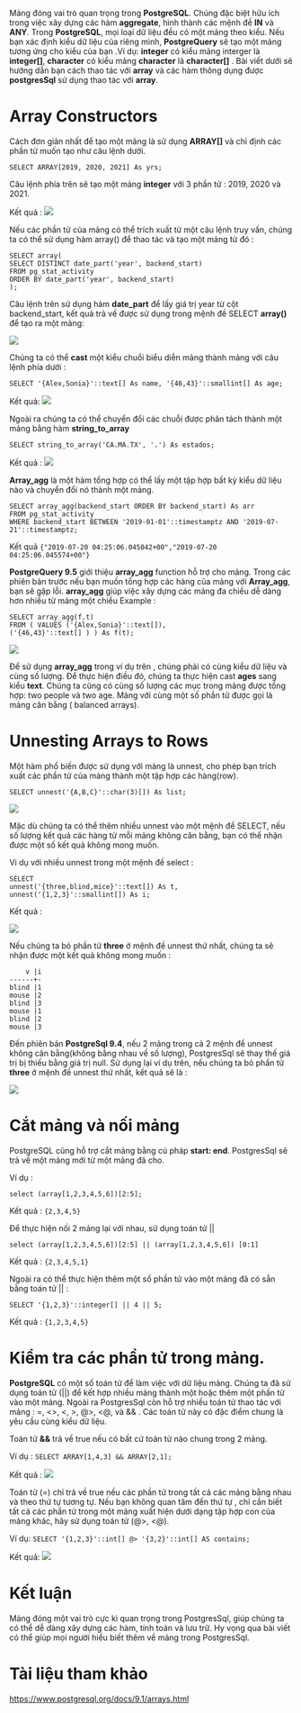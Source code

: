 Mảng đóng vai trò quan trọng trong **PostgreSQL**. Chúng đặc biệt hữu ích trong việc xây dựng các hàm **aggregate**, hình thành các mệnh đề **IN** và **ANY**.  Trong **PostgreSQL**, mọi loại dữ liệu đều có một mảng theo  kiểu. Nếu bạn xác định kiểu dữ liệu của riêng mình, **PostgreQuery** sẽ tạo một mảng tương ứng cho kiểu của bạn .Ví dụ: **integer** có kiểu mảng interger là  **integer[]**, **character** có kiểu mảng **character** là **character[]** .  Bài viết dưới sẽ hướng dẫn bạn cách thao tác với **array** và các hàm thông dụng được **postgresSql** sử dụng thao tác với **array**.

# Array Constructors

Cách đơn giản nhất để tạo một mảng là sử dụng **ARRAY[]** và chỉ định các phần tử muốn tạo như câu lệnh dưới.

`SELECT ARRAY[2019, 2020, 2021] As yrs;`

Câu lệnh phía trên sẽ tạo một mảng **integer** với 3 phần tử :  2019, 2020 và 2021. 

Kết quả : ![](https://images.viblo.asia/2d18596d-6ade-4247-a60b-2868fa96377c.PNG)

Nếu các phần tử của mảng có thể trích xuất từ một câu lệnh  truy vấn,  chúng ta có thể sử dụng hàm array() để thao tác và tạo một mảng từ đó :

```
SELECT array(
SELECT DISTINCT date_part('year', backend_start)
FROM pg_stat_activity
ORDER BY date_part('year', backend_start)
);
```

Câu lệnh trên sử dụng hàm **date_part** để lấy giá trị year từ cột backend_start, kết quả trả về  được sử dụng trong mệnh đề SELECT **array()** để tạo ra một mảng:

![](https://images.viblo.asia/60308d2d-3750-4e53-b7c9-1c68eb1e6b5c.PNG)

Chúng ta có thể **cast** một kiểu chuổi biểu diễn  mảng thành mảng với câu lệnh phía dưới :

`SELECT '{Alex,Sonia}'::text[] As name, '{46,43}'::smallint[] As age;`

Kết quả: 
![](https://images.viblo.asia/28250992-5ec9-4e49-8b8e-fe2108f62442.PNG)

Ngoài ra chúng ta  có thể chuyển đổi các chuỗi được phân tách thành một mảng bằng hàm **string_to_array**

`SELECT string_to_array('CA.MA.TX', '.') As estados;`

Kết quả :
![](https://images.viblo.asia/3cc2426e-f1ae-44dc-a4ae-393ab792a6fa.PNG) 

**Array_agg** là một hàm tổng hợp có thể lấy một tập hợp bất kỳ kiểu dữ liệu nào và chuyển đổi nó thành một mảng. 

```
SELECT array_agg(backend_start ORDER BY backend_start) As arr
FROM pg_stat_activity
WHERE backend_start BETWEEN '2019-01-01'::timestamptz AND '2019-07-21'::timestamptz;
```

Kết quả
`{"2019-07-20 04:25:06.045042+00","2019-07-20 04:25:06.045574+00"}`

**PostgreQuery 9.5** giới thiệu  **array_agg** function hỗ trợ cho mảng.  Trong các phiên bản trước nếu bạn muốn tổng hợp các hàng của mảng với **Array_agg**, bạn sẽ gặp lỗi.
**array_agg**  giúp việc xây dựng các mảng đa chiều dễ dàng hơn nhiều từ mảng một chiều
Example : 

```
SELECT array_agg(f.t)
FROM ( VALUES ('{Alex,Sonia}'::text[]),
('{46,43}'::text[] ) ) As f(t);
```

![](https://images.viblo.asia/29202a9e-0028-496c-9362-f4c69749d924.PNG)

Để sử dụng **array_agg** trong ví dụ trên , chúng phải có cùng kiểu dữ liệu và cùng số lượng. Để thực hiện điều đó, chúng ta thực hiện cast **ages** sang kiểu **text**.  Chúng ta cũng có cùng
số lượng các mục trong mảng được tổng hợp: two people và two age. Mảng với cùng một số phần tử được gọi là mảng cân bằng ( balanced arrays).

# Unnesting Arrays to Rows

Một hàm phổ biến được sử dụng với mảng là unnest, cho phép bạn trích xuất các phần tử của mảng thành một tập hợp các hàng(row).

`SELECT unnest('{A,B,C}'::char(3)[]) As list;`

![](https://images.viblo.asia/e618d884-6699-4341-b2ca-2722deb48749.PNG)

Mặc dù chúng ta có thể thêm nhiều unnest  vào một mệnh đề SELECT, nếu số lượng kết quả các hàng từ mỗi mảng không cân bằng, bạn có thể nhận được một số kết quả không mong muốn. 

Vi dụ với nhiều unnest trong một mệnh đề select : 

```
SELECT
unnest('{three,blind,mice}'::text[]) As t,
unnest('{1,2,3}'::smallint[]) As i;
```

Kết quả :

![](https://images.viblo.asia/9836c782-70a9-4bab-99df-063e168e94cb.PNG)

Nếu chúng ta bỏ phần tử **three** ở mệnh đề unnest thứ nhất, chúng ta sẽ nhận được một kết quả không mong muốn : 

```
    v |i
------+-
blind |1
mouse |2
blind |3
mouse |1
blind |2
mouse |3
```

Đến phiên bản **PostgreSql 9.4**, nếu 2 mảng trong cả 2 mệnh đề unnest không cân bằng(không bằng nhau về số lượng), PostgresSql sẽ thay thế giá trị bị thiếu bằng giá trị null.
Sử dụng lại ví dụ trên, nếu  chúng ta bỏ phần tử **three** ở mệnh đề unnest thứ nhất, kết quả sẽ là :

![](https://images.viblo.asia/bded1b9a-bc34-4a59-8096-87220636afd2.PNG)

# Cắt mảng và nối mảng

 PostgreSQL cũng hỗ trợ cắt mảng bằng cú pháp **start: end**.  PostgresSql sẽ trả về một mảng mới từ một mảng đã cho.

Ví dụ :

`select (array[1,2,3,4,5,6])[2:5];`

Kết quả :
`{2,3,4,5}`

Để thực hiện nối 2 mảng lại với nhau, sử dụng toán tử ||

```
select (array[1,2,3,4,5,6])[2:5] || (array[1,2,3,4,5,6]) [0:1]
```

Kết quả :
`{2,3,4,5,1}`

Ngoài ra có thể thực hiện thêm một số phần tử vào một mảng đã có sẵn bằng toán tử || : 

`SELECT '{1,2,3}'::integer[] || 4 || 5;`

Kết quả :
`{1,2,3,4,5}`

# Kiểm tra các phần tử trong mảng.
**PostgreSQL** có một số toán tử để làm việc với dữ liệu mảng. Chúng ta đã sử dụng toán tử (||) để kết hợp nhiều mảng thành một hoặc thêm một phần tử vào một mảng. Ngoài ra PostgresSql còn hỗ trợ nhiều toán tử thao tác với mảng : =, <>, <, >, @>, <@, và  && . Các toán tử này có đặc điểm chung là yêu cầu cùng kiểu dữ liệu.

Toán tử **&&** trả về true nếu có bất cứ toán tử nào chung trong 2 mảng.

Ví dụ :
`SELECT ARRAY[1,4,3] && ARRAY[2,1];`

Kết quả :
![](https://images.viblo.asia/79ffb9b6-1dde-4a03-bca5-c91ef4acc6e0.PNG)

Toán tử  (=) chỉ trả về true nếu các phần tử trong tất cả các mảng bằng nhau và theo thứ tự tương tự. Nếu bạn không quan tâm đến thứ tự , chỉ cần biết tất cả các phần tử trong một mảng xuất hiện dưới dạng tập hợp con của mảng khác, hãy sử dụng toán tử (@>, <@).

Ví dụ:
`SELECT '{1,2,3}'::int[] @> '{3,2}'::int[] AS contains;`

Kết quả:
![](https://images.viblo.asia/c441ab95-7630-495b-9a8e-191480cd80ad.PNG)


# Kết luận
Mảng đóng một vai trò cực kì quan trọng trong PostgresSql, giúp chúng ta có thể dễ dàng xây dựng các hàm, tính toán và lưu trữ. Hy vọng qua bài viết có thể giúp mọi người hiểu biết thêm về mảng trong PostgresSql.

# Tài liệu tham khảo
https://www.postgresql.org/docs/9.1/arrays.html